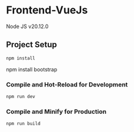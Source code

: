 # Frontend-VueJs

Node JS v20.12.0
## Project Setup

```sh
npm install
```
npm install bootstrap

### Compile and Hot-Reload for Development

```sh
npm run dev
```

### Compile and Minify for Production

```sh
npm run build
```
